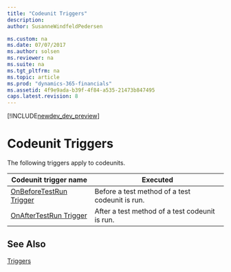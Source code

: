 ```yaml
---
title: "Codeunit Triggers"
description: 
author: SusanneWindfeldPedersen

ms.custom: na
ms.date: 07/07/2017
ms.author: solsen
ms.reviewer: na
ms.suite: na
ms.tgt_pltfrm: na
ms.topic: article
ms.prod: "dynamics-365-financials"
ms.assetid: 4f9e9ada-b39f-4f84-a535-21473b847495
caps.latest.revision: 8
---
```


[!INCLUDE[newdev_dev_preview](../includes/newdev_dev_preview.md)]

# Codeunit Triggers
The following triggers apply to codeunits.  

|Codeunit trigger name|Executed|  
|---------------------------|--------------|  
|[OnBeforeTestRun Trigger](devenv-onbeforetestrun-trigger.md)|Before a test method of a test codeunit is run.|  
|[OnAfterTestRun Trigger](devenv-onaftertestrun-trigger.md)|After a test method of a test codeunit is run.|  

## See Also  
 [Triggers](devenv-triggers.md)  
 <!--
 [Testing the Application](../testing-the-application.md)   
 [How to: Create Test Codeunits and Test Methods](../devenv-how-to-create-test-codeunits-and-test-methods.md) -->
